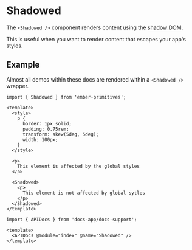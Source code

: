 # Shadowed

The `<Shadowed />` component renders content using the [shadow DOM][mdn-shadow-dom].


[mdn-shadow-dom]: https://developer.mozilla.org/en-US/docs/Web/API/Web_components/Using_shadow_DOM

This is useful when you want to render content that escapes your app's styles. 

## Example

Almost all demos within these docs are rendered within a `<Shadowed />` wrapper.

```gjs live preview 
import { Shadowed } from 'ember-primitives';

<template>
  <style> 
    p {
      border: 1px solid;
      padding: 0.75rem;
      transform: skew(5deg, 5deg); 
      width: 100px;
    }
  </style>

  <p>
    This element is affected by the global styles
  </p>

  <Shadowed>
    <p>
      This element is not affected by global sytles
    </p>
  </Shadowed>
</template>
```

```gjs live 
import { APIDocs } from 'docs-app/docs-support';

<template>
  <APIDocs @module="index" @name="Shadowed" />
</template>
```

